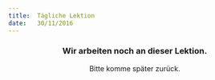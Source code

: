 ```yaml
---
title:  Tägliche Lektion
date:   30/11/2016
---
```


### <center>Wir arbeiten noch an dieser Lektion.</center>
<center>Bitte komme später zurück.</center>